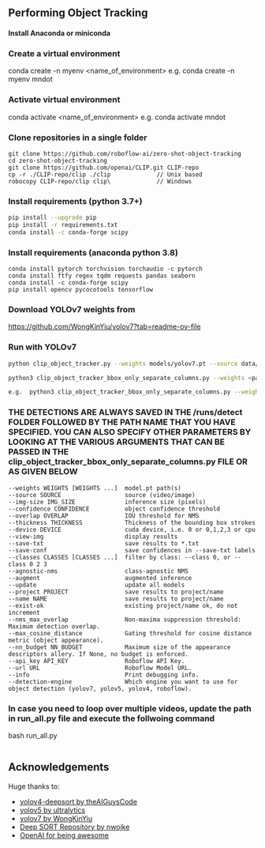 ## Performing Object Tracking

#### Install Anaconda or miniconda

### Create a virtual environment 

conda create -n myenv <name_of_environment>
e.g. conda create -n myenv mndot

### Activate virtual environment

conda activate <name_of_environment>
e.g. conda activate mndot

### Clone repositories in a single folder
```
git clone https://github.com/roboflow-ai/zero-shot-object-tracking
cd zero-shot-object-tracking
git clone https://github.com/openai/CLIP.git CLIP-repo
cp -r ./CLIP-repo/clip ./clip             // Unix based
robocopy CLIP-repo/clip clip\             // Windows
```
### Install requirements (python 3.7+)

```bash
pip install --upgrade pip
pip install -r requirements.txt
conda install -c conda-forge scipy
```

### Install requirements (anaconda python 3.8)
```
conda install pytorch torchvision torchaudio -c pytorch
conda install ftfy regex tqdm requests pandas seaborn
conda install -c conda-forge scipy
pip install opencv pycocotools tensorflow

```
### Download YOLOv7 weights from

https://github.com/WongKinYiu/yolov7?tab=readme-ov-file

### Run with YOLOv7
```bash
python clip_object_tracker.py --weights models/yolov7.pt --source data/video/fish.mp4 --detection-engine yolov7 --info 

python3 clip_object_tracker_bbox_only_separate_columns.py --weights <path_to_YOLOv7_weights> --conf 0.5 --save-txt --save-conf --name <name_with_which_outputfile_to_be_saved>--source <source_video_path> --detection-engine yolov7 --info

e.g.  python3 clip_object_tracker_bbox_only_separate_columns.py --weights models/yolov7x.pt --conf 0.5 --save-txt --save-conf --name 10.2_PM_NTOR --source /home/marya/Desktop/zero-shot-object-tracking/data/video/10.2_PM_NTOR.mp4 --detection-engine yolov7 --info

```
### THE DETECTIONS ARE ALWAYS SAVED IN THE /runs/detect FOLDER FOLLOWED BY THE PATH NAME THAT YOU HAVE SPECIFIED. YOU CAN ALSO SPECIFY OTHER PARAMETERS BY LOOKING AT THE VARIOUS ARGUMENTS THAT CAN BE PASSED IN THE clip_object_tracker_bbox_only_separate_columns.py FILE OR AS GIVEN BELOW

```
--weights WEIGHTS [WEIGHTS ...]  model.pt path(s)
--source SOURCE                  source (video/image)
--img-size IMG_SIZE              inference size (pixels)
--confidence CONFIDENCE          object confidence threshold                      
--overlap OVERLAP                IOU threshold for NMS
--thickness THICKNESS            Thickness of the bounding box strokes
--device DEVICE                  cuda device, i.e. 0 or 0,1,2,3 or cpu
--view-img                       display results
--save-txt                       save results to *.txt
--save-conf                      save confidences in --save-txt labels
--classes CLASSES [CLASSES ...]  filter by class: --class 0, or --class 0 2 3
--agnostic-nms                   class-agnostic NMS
--augment                        augmented inference
--update                         update all models
--project PROJECT                save results to project/name
--name NAME                      save results to project/name
--exist-ok                       existing project/name ok, do not increment
--nms_max_overlap                Non-maxima suppression threshold: Maximum detection overlap.
--max_cosine_distance            Gating threshold for cosine distance metric (object appearance).
--nn_budget NN_BUDGET            Maximum size of the appearance descriptors allery. If None, no budget is enforced.
--api_key API_KEY                Roboflow API Key.
--url URL                        Roboflow Model URL.
--info                           Print debugging info.
--detection-engine               Which engine you want to use for object detection (yolov7, yolov5, yolov4, roboflow).
```
### In case you need to loop over multiple videos, update the path in run_all.py file and execute the follwoing command

bash run_all.py

```
```
## Acknowledgements

Huge thanks to:

- [yolov4-deepsort by theAIGuysCode](https://github.com/theAIGuysCode/yolov4-deepsort)
- [yolov5 by ultralytics](https://github.com/ultralytics/yolov5)
- [yolov7 by WongKinYiu](https://github.com/WongKinYiu/yolov7)
- [Deep SORT Repository by nwojke](https://github.com/nwojke/deep_sort)
- [OpenAI for being awesome](https://openai.com/blog/clip/)
